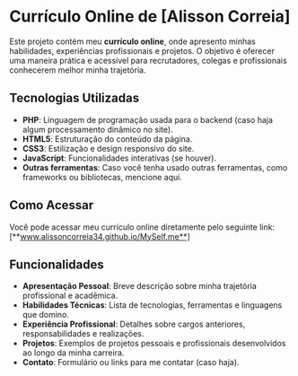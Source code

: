 # Currículo Online de [Alisson Correia]

Este projeto contém meu **currículo online**, onde apresento minhas habilidades, experiências profissionais e projetos. O objetivo é oferecer uma maneira prática e acessível para recrutadores, colegas e profissionais conhecerem melhor minha trajetória.

## Tecnologias Utilizadas

- **PHP**: Linguagem de programação usada para o backend (caso haja algum processamento dinâmico no site).
- **HTML5**: Estruturação do conteúdo da página.
- **CSS3**: Estilização e design responsivo do site.
- **JavaScript**: Funcionalidades interativas (se houver).
- **Outras ferramentas**: Caso você tenha usado outras ferramentas, como frameworks ou bibliotecas, mencione aqui.

## Como Acessar

Você pode acessar meu currículo online diretamente pelo seguinte link:  
[**www.alissoncorreia34.github.io/MySelf.me**] 


## Funcionalidades

- **Apresentação Pessoal**: Breve descrição sobre minha trajetória profissional e acadêmica.
- **Habilidades Técnicas**: Lista de tecnologias, ferramentas e linguagens que domino.
- **Experiência Profissional**: Detalhes sobre cargos anteriores, responsabilidades e realizações.
- **Projetos**: Exemplos de projetos pessoais e profissionais desenvolvidos ao longo da minha carreira.
- **Contato**: Formulário ou links para me contatar (caso haja).


